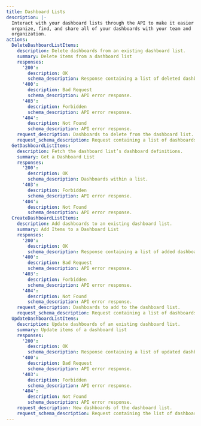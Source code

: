 ```yaml
---
title: Dashboard Lists
description: |-
  Interact with your dashboard lists through the API to make it easier to
  organize, find, and share all of your dashboards with your team and
  organization.
actions:
  DeleteDashboardListItems:
    description: Delete dashboards from an existing dashboard list.
    summary: Delete items from a dashboard list
    responses:
      '200':
        description: OK
        schema_description: Response containing a list of deleted dashboards.
      '400':
        description: Bad Request
        schema_description: API error response.
      '403':
        description: Forbidden
        schema_description: API error response.
      '404':
        description: Not Found
        schema_description: API error response.
    request_description: Dashboards to delete from the dashboard list.
    request_schema_description: Request containing a list of dashboards to delete.
  GetDashboardListItems:
    description: Fetch the dashboard list’s dashboard definitions.
    summary: Get a Dashboard List
    responses:
      '200':
        description: OK
        schema_description: Dashboards within a list.
      '403':
        description: Forbidden
        schema_description: API error response.
      '404':
        description: Not Found
        schema_description: API error response.
  CreateDashboardListItems:
    description: Add dashboards to an existing dashboard list.
    summary: Add Items to a Dashboard List
    responses:
      '200':
        description: OK
        schema_description: Response containing a list of added dashboards.
      '400':
        description: Bad Request
        schema_description: API error response.
      '403':
        description: Forbidden
        schema_description: API error response.
      '404':
        description: Not Found
        schema_description: API error response.
    request_description: Dashboards to add to the dashboard list.
    request_schema_description: Request containing a list of dashboards to add.
  UpdateDashboardListItems:
    description: Update dashboards of an existing dashboard list.
    summary: Update items of a dashboard list
    responses:
      '200':
        description: OK
        schema_description: Response containing a list of updated dashboards.
      '400':
        description: Bad Request
        schema_description: API error response.
      '403':
        description: Forbidden
        schema_description: API error response.
      '404':
        description: Not Found
        schema_description: API error response.
    request_description: New dashboards of the dashboard list.
    request_schema_description: Request containing the list of dashboards to update to.
---
```

